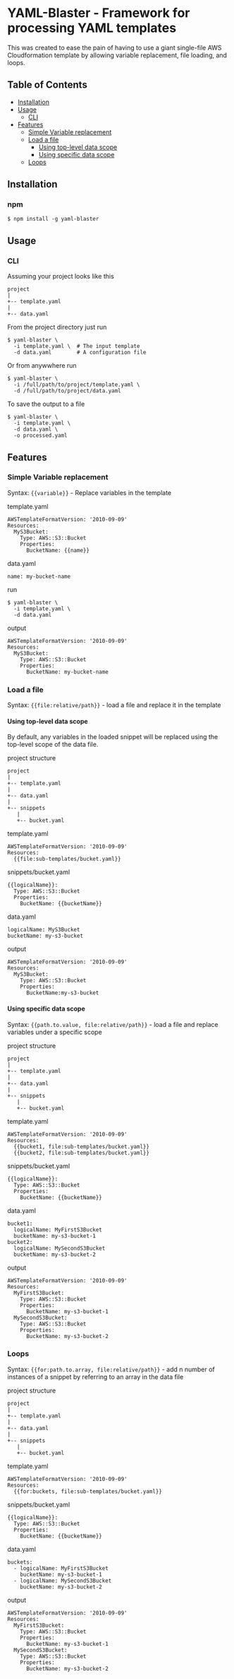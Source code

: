 # YAML-Blaster - Framework for processing YAML templates
This was created to ease the pain of having to use a giant single-file AWS Cloudformation template by allowing variable replacement, file loading, and loops.

## Table of Contents
- [Installation](#Installation)
- [Usage](#Usage)
    -  [CLI](#CLI)
- [Features](#Features)
    - [Simple Variable replacement](#Simple-Variable-replacement)
    - [Load a file](#Load-a-file)
      - [Using top-level data scope](#Using-top-level-data-scope)
      - [Using specific data scope](#Using-specific-data-scope)
    - [Loops](#Loops)

## Installation
### npm
```
$ npm install -g yaml-blaster
```
## Usage
### CLI
Assuming your project looks like this
```
project
|
+-- template.yaml
|
+-- data.yaml
```
From the project directory just run
```
$ yaml-blaster \
  -i template.yaml \  # The input template
  -d data.yaml        # A configuration file
```
Or from anywwhere run
```
$ yaml-blaster \
  -i /full/path/to/project/template.yaml \
  -d /full/path/to/project/data.yaml
```
To save the output to a file
```
$ yaml-blaster \
  -i template.yaml \
  -d data.yaml \
  -o processed.yaml
```

## Features
### Simple Variable replacement
Syntax: `{{variable}}` - Replace variables in the template

template.yaml
```
AWSTemplateFormatVersion: '2010-09-09'
Resources:
  MyS3Bucket:
    Type: AWS::S3::Bucket
    Properties:
      BucketName: {{name}}
```
data.yaml
```
name: my-bucket-name
```
run
```
$ yaml-blaster \
  -i template.yaml \
  -d data.yaml
```
output
```
AWSTemplateFormatVersion: '2010-09-09'
Resources:
  MyS3Bucket:
    Type: AWS::S3::Bucket
    Properties:
      BucketName: my-bucket-name
```
### Load a file
Syntax: `{{file:relative/path}}` - load a file and replace it in the template

#### Using top-level data scope
By default, any variables in the loaded snippet
will be replaced using the top-level scope of the data file.

project structure
```
project
|
+-- template.yaml
|
+-- data.yaml
|
+-- snippets
   |
   +-- bucket.yaml
```
template.yaml
```
AWSTemplateFormatVersion: '2010-09-09'
Resources:
  {{file:sub-templates/bucket.yaml}}
```
snippets/bucket.yaml
```
{{logicalName}}:
  Type: AWS::S3::Bucket
  Properties:
    BucketName: {{bucketName}}
```
data.yaml
```
logicalName: MyS3Bucket
bucketName: my-s3-bucket
```
output
```
AWSTemplateFormatVersion: '2010-09-09'
Resources:
  MyS3Bucket:
    Type: AWS::S3::Bucket
    Properties:
      BucketName:my-s3-bucket
```

#### Using specific data scope
Syntax: `{{path.to.value, file:relative/path}}` - load a file and replace variables under a specific scope

project structure
```
project
|
+-- template.yaml
|
+-- data.yaml
|
+-- snippets
   |
   +-- bucket.yaml
```
template.yaml
```
AWSTemplateFormatVersion: '2010-09-09'
Resources:
  {{bucket1, file:sub-templates/bucket.yaml}}
  {{bucket2, file:sub-templates/bucket.yaml}}
```
snippets/bucket.yaml
```
{{logicalName}}:
  Type: AWS::S3::Bucket
  Properties:
    BucketName: {{bucketName}}
```
data.yaml
```
bucket1:
  logicalName: MyFirstS3Bucket
  bucketName: my-s3-bucket-1
bucket2:
  logicalName: MySecondS3Bucket
  bucketName: my-s3-bucket-2
```
output
```
AWSTemplateFormatVersion: '2010-09-09'
Resources:
  MyFirstS3Bucket:
    Type: AWS::S3::Bucket
    Properties:
      BucketName: my-s3-bucket-1
  MySecondS3Bucket:
    Type: AWS::S3::Bucket
    Properties:
      BucketName: my-s3-bucket-2
```
### Loops
Syntax: `{{for:path.to.array, file:relative/path}}` - add n number of instances of a snippet by referring to an array in the data file

project structure
```
project
|
+-- template.yaml
|
+-- data.yaml
|
+-- snippets
   |
   +-- bucket.yaml
```
template.yaml
```
AWSTemplateFormatVersion: '2010-09-09'
Resources:
  {{for:buckets, file:sub-templates/bucket.yaml}}
```
snippets/bucket.yaml
```
{{logicalName}}:
  Type: AWS::S3::Bucket
  Properties:
    BucketName: {{bucketName}}
```
data.yaml
```
buckets:
  - logicalName: MyFirstS3Bucket
    bucketName: my-s3-bucket-1
  - logicalName: MySecondS3Bucket
    bucketName: my-s3-bucket-2
```
output
```
AWSTemplateFormatVersion: '2010-09-09'
Resources:
  MyFirstS3Bucket:
    Type: AWS::S3::Bucket
    Properties:
      BucketName: my-s3-bucket-1
  MySecondS3Bucket:
    Type: AWS::S3::Bucket
    Properties:
      BucketName: my-s3-bucket-2
```